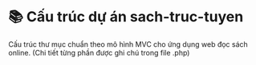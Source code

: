 ﻿# 📚 Cấu trúc dự án sach-truc-tuyen

Cấu trúc thư mục chuẩn theo mô hình MVC cho ứng dụng web đọc sách online.
(Chi tiết từng phần được ghi chú trong file .php)
